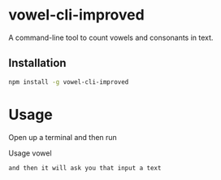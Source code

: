 # vowel-cli-improved

A command-line tool to count vowels and consonants in text.

## Installation

```bash
npm install -g vowel-cli-improved
```

# Usage

Open up a terminal and then run

Usage
vowel
```
and then it will ask you that input a text

